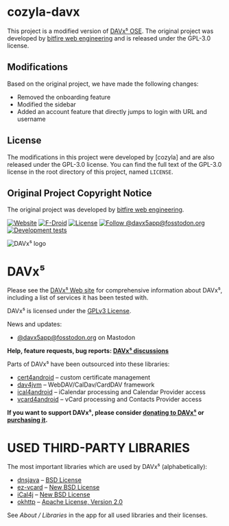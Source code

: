 # cozyla-davx

This project is a modified version of [DAVx⁵ OSE](https://github.com/bitfireAT/davx5-ose). The original project was developed by [bitfire web engineering](https://www.bitfire.at/) and is released under the GPL-3.0 license.

## Modifications

Based on the original project, we have made the following changes:
- Removed the onboarding feature
- Modified the sidebar
- Added an account feature that directly jumps to login with URL and username

## License

The modifications in this project were developed by [cozyla] and are also released under the GPL-3.0 license. You can find the full text of the GPL-3.0 license in the root directory of this project, named `LICENSE`.

## Original Project Copyright Notice

The original project was developed by [bitfire web engineering](https://www.bitfire.at/).



[![Website](https://img.shields.io/website?style=flat-square&up_color=%237cb342&url=https%3A%2F%2Fwww.davx5.com)](https://www.davx5.com/)
[![F-Droid](https://img.shields.io/f-droid/v/at.bitfire.davdroid?style=flat-square)](https://f-droid.org/packages/at.bitfire.davdroid/)
[![License](https://img.shields.io/github/license/bitfireAT/davx5-ose?style=flat-square)](https://github.com/bitfireAT/davx5-ose/blob/main/LICENSE)
[![Follow @davx5app@fosstodon.org](https://img.shields.io/mastodon/follow/109598783742737223?domain=https%3A%2F%2Ffosstodon.org&style=flat-square)](https://fosstodon.org/@davx5app)
[![Development tests](https://github.com/bitfireAT/davx5-ose/actions/workflows/test-dev.yml/badge.svg)](https://github.com/bitfireAT/davx5-ose/actions/workflows/test-dev.yml)

![DAVx⁵ logo](app/src/main/res/mipmap-xxxhdpi/ic_launcher.png)


DAVx⁵
========

Please see the [DAVx⁵ Web site](https://www.davx5.com) for
comprehensive information about DAVx⁵, including a list of services it has been tested with.

DAVx⁵ is licensed under the [GPLv3 License](LICENSE).

News and updates: 

* [@davx5app@fosstodon.org](https://fosstodon.org/@davx5app) on Mastodon

**Help, feature requests, bug reports: [DAVx⁵ discussions](https://github.com/bitfireAT/davx5-ose/discussions)**

Parts of DAVx⁵ have been outsourced into these libraries:

* [cert4android](https://github.com/bitfireAT/cert4android) – custom certificate management
* [dav4jvm](https://github.com/bitfireAT/dav4jvm) – WebDAV/CalDav/CardDAV framework
* [ical4android](https://github.com/bitfireAT/ical4android) – iCalendar processing and Calendar Provider access
* [vcard4android](https://github.com/bitfireAT/vcard4android) – vCard processing and Contacts Provider access

**If you want to support DAVx⁵, please consider [donating to DAVx⁵](https://www.davx5.com/donate)
or [purchasing it](https://www.davx5.com/download).**


USED THIRD-PARTY LIBRARIES
==========================

The most important libraries which are used by DAVx⁵ (alphabetically):

* [dnsjava](https://github.com/dnsjava/dnsjava) – [BSD License](https://github.com/dnsjava/dnsjava/blob/master/LICENSE)
* [ez-vcard](https://github.com/mangstadt/ez-vcard) – [New BSD License](https://github.com/mangstadt/ez-vcard/blob/master/LICENSE)
* [iCal4j](https://github.com/ical4j/ical4j) – [New BSD License](https://github.com/ical4j/ical4j/blob/develop/LICENSE.txt)
* [okhttp](https://square.github.io/okhttp) – [Apache License, Version 2.0](https://square.github.io/okhttp/#license)

See _About / Libraries_ in the app for all used libraries and their licenses.
